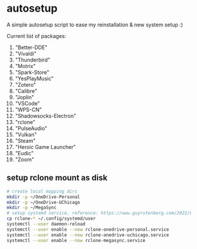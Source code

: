 # autosetup
A simple autosetup script to ease my reinstallation & new system setup :)

Current list of packages:
1. "Better-DDE"
2. "Vivaldi"
3. "Thunderbird"
4. "Motrix"
5. "Spark-Store"
6. "YesPlayMusic"
7. "Zotero"
8. "Calibre"
9. "Joplin"
10. "VSCode"
11. "WPS-CN"
12. "Shadowsocks-Electron"
13. "rclone"
14. "PulseAudio"
15. "Vulkan"
16. "Steam"
17. "Heroic Game Launcher"
18. "Eudic"
19. "Zoom"

## setup rclone mount as disk
```bash
# create local mapping dirs
mkdir -p ~/OneDrive-Personal
mkdir -p ~/OneDrive-UChicago
mkdir -p ~/MegaSync
# setup systemd service, reference: https://www.guyrutenberg.com/2021/06/25/autostart-rclone-mount-using-systemd/
cp rclone-* ~/.config/systemd/user
systemctl --user daemon-reload
systemctl --user enable --now rclone-onedrive-personal.service
systemctl --user enable --now rclone-onedrive-uchicago.service
systemctl --user enable --now rclone-megasync.service
```
